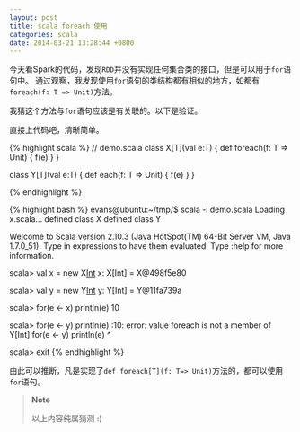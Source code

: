 ```yaml
---
layout: post
title: scala foreach 使用
categories: scala
date: 2014-03-21 13:28:44 +0800
---
```



今天看Spark的代码，发现`RDD`并没有实现任何集合类的接口，但是可以用于`for`语句中。
通过观察，我发现使用`for`语句的类结构都有相似的地方，如都有`foreach(f: T => Unit)`方法。

我猜这个方法与`for`语句应该是有关联的。以下是验证。

<!--more-->

直接上代码吧，清晰简单。

{% highlight scala %}
// demo.scala
class X[T](val e:T) {
  def foreach(f: T => Unit) {
    f(e)
  }
}

class Y[T](val e:T) {
  def each(f: T => Unit) {
    f(e)
  }
}

{% endhighlight %}

{% highlight bash %}
evans@ubuntu:~/tmp/$ scala -i demo.scala 
Loading x.scala...
defined class X
defined class Y

Welcome to Scala version 2.10.3 (Java HotSpot(TM) 64-Bit Server VM, Java 1.7.0_51).
Type in expressions to have them evaluated.
Type :help for more information.

scala> val x = new X[Int](10)
x: X[Int] = X@498f5e80

scala> val y = new Y[Int](20)
y: Y[Int] = Y@11fa739a

scala> for(e <- x) println(e)
10

scala> for(e <- y) println(e)
<console>:10: error: value foreach is not a member of Y[Int]
              for(e <- y) println(e)
                       ^

scala> exit
{% endhighlight %}

由此可以推断，凡是实现了`def foreach[T](f: T=> Unit)`方法的，都可以使用`for`语句。

> **Note**
> 
> 以上内容纯属猜测 :)

